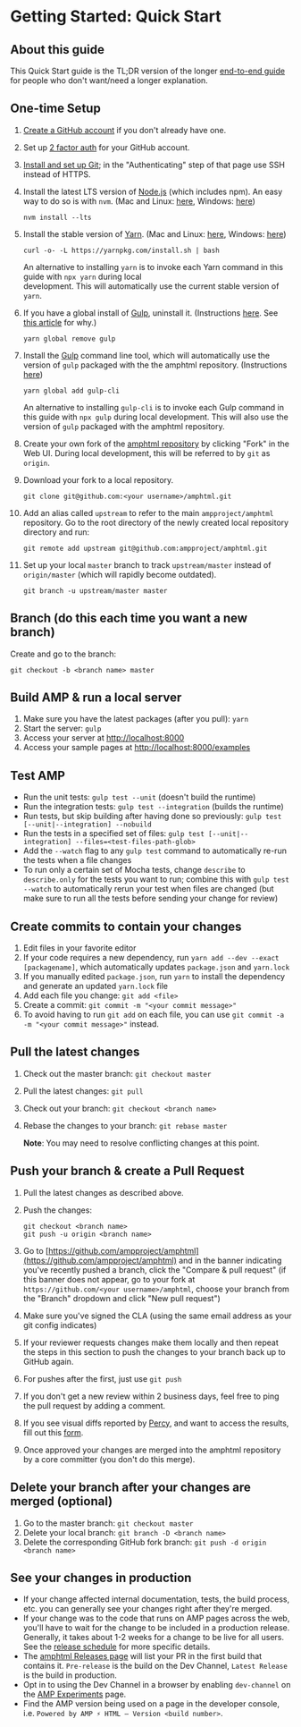 <!---
Copyright 2017 The AMP HTML Authors. All Rights Reserved.

Licensed under the Apache License, Version 2.0 (the "License");
you may not use this file except in compliance with the License.
You may obtain a copy of the License at

      http://www.apache.org/licenses/LICENSE-2.0

Unless required by applicable law or agreed to in writing, software
distributed under the License is distributed on an "AS-IS" BASIS,
WITHOUT WARRANTIES OR CONDITIONS OF ANY KIND, either express or implied.
See the License for the specific language governing permissions and
limitations under the License.
-->

# Getting Started: Quick Start

## About this guide

This Quick Start guide is the TL;DR version of the longer [end-to-end guide](getting-started-e2e.md) for people who don't want/need a longer explanation.

## One-time Setup

1. [Create a GitHub account](https://help.github.com/articles/signing-up-for-a-new-github-account/) if you don't already have one.
2. Set up [2 factor auth](https://help.github.com/articles/about-two-factor-authentication/) for your GitHub account.
3. [Install and set up Git](https://help.github.com/articles/set-up-git/); in the "Authenticating" step of that page use SSH instead of HTTPS.
4.  Install the latest LTS version of [Node.js](https://nodejs.org/) (which includes npm). An easy way to do so is with `nvm`. (Mac and Linux: [here](https://github.com/creationix/nvm), Windows: [here](https://github.com/coreybutler/nvm-windows))

    ```shell
    nvm install --lts
    ```
5.  Install the stable version of [Yarn](https://yarnpkg.com/). (Mac and Linux: [here](https://yarnpkg.com/en/docs/install#alternatives-stable), Windows: [here](https://yarnpkg.com/lang/en/docs/install/#windows-stable))
    
    ```shell
    curl -o- -L https://yarnpkg.com/install.sh | bash
    ```
    An alternative to installing `yarn` is to invoke each Yarn command in this guide with `npx yarn` during local  
    development. This will automatically use the current stable version of `yarn`.

6.  If you have a global install of [Gulp](https://gulpjs.com/), uninstall it. (Instructions [here](https://github.com/gulpjs/gulp/blob/v3.9.1/docs/getting-started.md). See [this article](https://medium.com/gulpjs/gulp-sips-command-line-interface-e53411d4467) for why.)
    
    ```shell
    yarn global remove gulp
    ```
    
7.  Install the [Gulp](https://gulpjs.com/) command line tool, which will automatically use the version of `gulp` packaged with the the amphtml repository. (Instructions [here](https://github.com/gulpjs/gulp/blob/v3.9.1/docs/getting-started.md))

    ```shell
    yarn global add gulp-cli
    ```
    
    An alternative to installing `gulp-cli` is to invoke each Gulp command in this guide with `npx gulp` during local 
    development. This will also use the version of `gulp` packaged with the amphtml repository.

8.  Create your own fork of the [amphtml repository](https://github.com/ampproject/amphtml) by clicking "Fork" in the Web UI. During local development, this will be referred to by `git` as `origin`.

9.  Download your fork to a local repository.
    
    ```shell
    git clone git@github.com:<your username>/amphtml.git
    ```

10.  Add an alias called `upstream` to refer to the main `ampproject/amphtml` repository. Go to the root directory of the 
     newly created local repository directory and run:
     
     ```shell
     git remote add upstream git@github.com:ampproject/amphtml.git
     ```
    
11.  Set up your local `master` branch to track `upstream/master` instead of `origin/master` (which will rapidly become 
     outdated).
     
     ```shell
     git branch -u upstream/master master
     ```
    
## Branch (do this each time you want a new branch)

Create and go to the branch: 

```shell
git checkout -b <branch name> master
```

## Build AMP & run a local server

1. Make sure you have the latest packages (after you pull): `yarn`
1. Start the server: `gulp`
1. Access your server at [http://localhost:8000](http://localhost:8000)
1. Access your sample pages at [http://localhost:8000/examples](http://localhost:8000/examples)

## Test AMP

* Run the unit tests: `gulp test --unit` (doesn't build the runtime)
* Run the integration tests: `gulp test --integration` (builds the runtime)
* Run tests, but skip building after having done so previously: `gulp test [--unit|--integration] --nobuild`
* Run the tests in a specified set of files: `gulp test [--unit|--integration] --files=<test-files-path-glob>`
* Add the `--watch` flag to any `gulp test` command to automatically re-run the tests when a file changes
* To run only a certain set of Mocha tests, change  `describe` to `describe.only` for the tests you want to run; combine this with `gulp test --watch` to automatically rerun your test when files are changed   (but make sure to run all the tests before sending your change for review)

## Create commits to contain your changes

1.  Edit files in your favorite editor
2. If your code requires a new dependency, run `yarn add --dev --exact [packagename]`, which automatically updates `package.json` and `yarn.lock`
3. If you manually edited `package.json`, run `yarn` to install the dependency and generate an updated `yarn.lock` file
4. Add each file you change: `git add <file>`
5. Create a commit: `git commit -m "<your commit message>"`
6. To avoid having to run `git add` on each file, you can use `git commit -a -m "<your commit message>"` instead.

## Pull the latest changes

1.  Check out the master branch: `git checkout master`
2.  Pull the latest changes: `git pull`
3.  Check out your branch: `git checkout <branch name>`
4.  Rebase the changes to your branch: `git rebase master`

      **Note**: You may need to resolve conflicting changes at this point.

## Push your branch & create a Pull Request

1.  Pull the latest changes as described above.
2.  Push the changes:

    ```shell
    git checkout <branch name>
    git push -u origin <branch name>
    ```
3. Go to [https://github.com/ampproject/amphtml](https://github.com/ampproject/amphtml) and in the banner indicating you've recently pushed a branch, click the "Compare & pull request"  (if this banner does not appear, go to your fork at `https://github.com/<your username>/amphtml`, choose your branch from the "Branch" dropdown and click "New pull request")
4. Make sure you've signed the CLA (using the same email address as your git config indicates)
5. If your reviewer requests changes make them locally and then repeat the steps in this section to push the changes to your branch back up to GitHub again.
6. For pushes after the first, just use `git push`
7. If you don't get a new review within 2 business days, feel free to ping the pull request by adding a comment.
8. If you see visual diffs reported by [Percy](http://percy.io/ampproject/amphtml), and want to access the results, fill out this [form](https://docs.google.com/forms/d/e/1FAIpQLScZma6qVJtYUTqSm4KtiF3Zc-n5ukNe2GXNFqnaHxospsz0sQ/viewform).
9. Once approved your changes are merged into the amphtml repository by a core committer (you don't do this merge).

## Delete your branch after your changes are merged (optional)

1.  Go to the master branch: `git checkout master`
2. Delete your local branch: `git branch -D <branch name>`
3.  Delete the corresponding GitHub fork branch: `git push -d origin <branch name>`

## See your changes in production

* If your change affected internal documentation, tests, the build process, etc. you can generally see your changes right after they're merged.
* If your change was to the code that runs on AMP pages across the web, you'll have to wait for the change to be included in a production release. Generally, it takes about 1-2 weeks for a change to be live for all users. See the [release schedule](release-schedule.md) for more specific details.
* The [amphtml Releases page](https://github.com/ampproject/amphtml/releases) will list your PR in the first build that contains it. `Pre-release` is the build on the Dev Channel, `Latest Release` is the build in production.
* Opt in to using the Dev Channel in a browser by enabling `dev-channel` on the [AMP Experiments](https://cdn.ampproject.org/experiments.html) page.
* Find the AMP version being used on a page in the developer console, i.e. `Powered by AMP ⚡ HTML – Version <build number>`.
